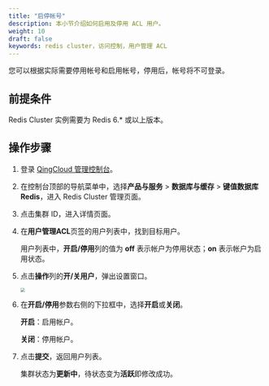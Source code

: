 ```yaml
---
title: "启停帐号" 
description: 本小节介绍如何启用及停用 ACL 用户。 
weight: 10
draft: false
keywords: redis cluster，访问控制，用户管理 ACL
---
```


您可以根据实际需要停用帐号和启用帐号，停用后，帐号将不可登录。

## 前提条件

Redis Cluster 实例需要为 Redis 6.* 或以上版本。

## 操作步骤

1. 登录 [QingCloud 管理控制台](https://console.qingcloud.com/login)。

2. 在控制台顶部的导航菜单中，选择**产品与服务** > **数据库与缓存** > **键值数据库 Redis**，进入 Redis Cluster 管理页面。

3. 点击集群 ID，进入详情页面。

4. 在**用户管理ACL**页签的用户列表中，找到目标用户。

   用户列表中，**开启/停用**列的值为 **off** 表示帐户为停用状态；**on** 表示帐户为启用状态。

5. 点击**操作**列的**开/关用户**，弹出设置窗口。

   <img src="../../../_images/enable_acl_user.png" style="zoom:50%;" />

6. 在**开启/停用**参数右侧的下拉框中，选择**开启**或**关闭**。

   **开启**：启用帐户。

   **关闭**：停用帐户。

7. 点击**提交**，返回用户列表。

   集群状态为**更新中**，待状态变为**活跃**即修改成功。


